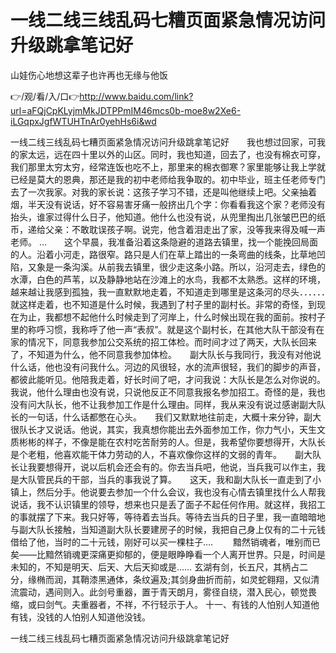 # 一线二线三线乱码七糟页面紧急情况访问升级跳拿笔记好
山娃伤心地想这辈子也许再也无缘与他饭

👉/观/看/入/口👉http://www.baidu.com/link?url=aFQjCpKLyjmMkJDTPPmIM46mcs0b-moe8w2Xe6-iLGqpxJgfWTUHTnAr0yehHs6i&wd

一线二线三线乱码七糟页面紧急情况访问升级跳拿笔记好　　我也想过回家，可我的家太远，远在四十里以外的山区。同时，我也知道，回去了，也没有棉衣可穿，我们那里太穷太穷，经常连饭也吃不上，那里来的棉衣御寒？家里能够让我上学就已经是莫大的恩典，那还是我的初中老师给我争取的。初中毕业，班主任老师专门去了一次我家。对我的家长说：这孩子学习不错，还是叫他继续上吧。父亲抽着烟，半天没有说话，好不容易害牙痛一般挤出几个字：你看看我这个家？老师没有抬头，谁家过得什么日子，他知道。他什么也没有说，从兜里掏出几张皱巴巴的纸币，递给父亲：不敢耽误孩子啊。说完，他含着泪走出了家，没等我来得及喊一声老师。
…　　这个早晨，我准备沿着这条隐避的道路去镇里，找一个能挽回局面的人。沿着小河走，路很窄。路只是人们在草上踏出的一条弯曲的线条，比草地凹陷，又象是一条沟溪。从前我去镇里，很少走这条小路。所以，沿河走去，绿色的水潭，白色的芦苇，以及静静地站在沙滩上的水鸟，我都不太熟悉。这样的环境，越来越让我感到孤独，我一直默默地走着，不知道走到哪里是这条河的尽头．．．．．．　　就这样走着，也不知道是什么时候，我遇到了村子里的副村长。非常的奇怪，到现在为止，我都想不起他什么时候走到了河岸上，什么时候出现在我的面前。按村子里的称呼习惯，我称呼了他一声“表叔”。就是这个副村长，在其他大队干部没有在家的情况下，同意我参加公交系统的招工体检。而时间才过了两天，大队长回来了，不知道为什么，他不同意我参加体检。　　副大队长与我同行，我没有对他说什么话，他也没有问我什么。河边的风很轻，水的流声很轻，我们的脚步的声音，都彼此能听见。他陪我走着，好长时间了吧，才问我说：大队长是怎么对你说的。我说，他什么理由也没有说，只说他反正不同意我报名参加招工。奇怪的是，我也没有问大队长，他不让我参加工作是什么理由。同样，我从来没有说过感谢副大队长的一句话，什么话都憋在心头。　　我们又默默地往前走，大概十来分钟，副大很队长才又说话。他说，其实，我真想你能出去外面参加工作，你力气小，天生文质彬彬的样子，不像是能在农村吃苦耐劳的人。但是，我希望你要想得开，大队长是个老粗，他喜欢能干体力劳动的人，不喜欢像你这样的文弱的青年。　　副大队长让我要想得开，说以后机会还会有的。你去当兵吧，他说，当兵我可以作主，我是大队管民兵的干部，当兵的事我说了算。　　这天，我和副大队长一直走到了小镇上，然后分手。他说要去参加一个什么会议，我也没有心情去镇里找什么人帮我说话，我不认识镇里的领导，想来也只是丢了面子不起任何作用。就这样，我招工的事就摆了下来。我只好等，等待着去当兵。等待去当兵的日子里，我一直暗暗地与副大队长接触，当知道副大队长要建房子的时候，我把自己身上仅有的二十元钱借给了他，当时的二十元钱，刚好可以买一棵柱子….
　　黯然销魂者，唯别而已矣——比黯然销魂更深痛更抑郁的，便是眼睁睁看一个人离开世界。只是，时间是未知的，不知是明天、后天、大后天抑或是……
	玄湖有剑，长五尺，其柄占二分，缘椭而润，其鞘漆黑通体，条纹遍及;其剑身曲折而前，如灵蛇翱翔，又似清流震动，遇间则入。此剑号重器，置于青天朗月，雾径自绕，潜入民心，顿觉畏缩，或曰剑气。夫重器者，不祥，不行轻示于人。
	十一、有钱的人怕别人知道他有钱，没钱的人怕别人知道他没钱。

一线二线三线乱码七糟页面紧急情况访问升级跳拿笔记好
